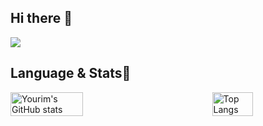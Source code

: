 ## Hi there 👋
<!--
**yourim08/yourim08** is a ✨ _special_ ✨ repository because its `README.md` (this file) appears on your GitHub profile.

Here are some ideas to get you started:

- 🔭 I’m currently working on ...
- 🌱 I’m currently learning ...
- 👯 I’m looking to collaborate on ...
- 🤔 I’m looking for help with ...
- 💬 Ask me about ...
- 📫 How to reach me: ...
- 😄 Pronouns: ...
- ⚡ Fun fact: ...
-->
<img src="https://capsule-render.vercel.app/api?type=waving&color=00BFFF&height=270&section=header&text=Welcome%20to%20Yourim's%20Github&fontSize=40&fontColor=D3D3D3&textAlign=right&section=header" />

<h2>Language & Stats🌱</h2>
<div style="display: flex; flex-direction: row; justify-content: space-between; gap: 10px;">
    <img src="https://github-readme-stats.vercel.app/api?username=yourim08&show_icons=true&theme=radical&cache_seconds=1500" alt="Yourim's GitHub stats" style="width: 48%;" />
    <img src="https://github-readme-stats.vercel.app/api/top-langs/?username=yourim08&layout=compact&theme=radical&cache_seconds=1500" alt="Top Langs" style="width: 36%;" />
</div>
